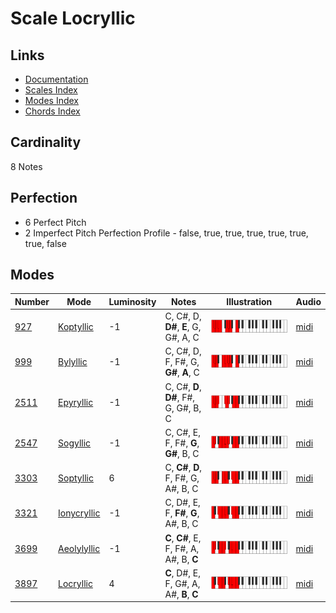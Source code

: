 # Scale Locryllic

## Links

- [Documentation](README.md)
- [Scales Index](Scales.md)
- [Modes Index](Modes.md)
- [Chords Index](Chords.md)

## Cardinality

8 Notes

## Perfection

- 6 Perfect Pitch
- 2 Imperfect Pitch
Perfection Profile - false, true, true, true, true, true, true, false

## Modes

| Number | Mode | Luminosity | Notes | Illustration | Audio |
|--------|------|------------|-------|--------------|-------|
| [927](https://ianring.com/musictheory/scales/927) | [Koptyllic](ModeKoptyllic.md) | -1 | C, C#, D, **D#**, **E**, G, G#, A, C | ![CNaturalKoptyllic](ModeCNaturalKoptyllic.png) | [midi](https://github.com/edipermadi/music/blob/main/docs/ModeCNaturalKoptyllic.mid?raw=true) | 
| [999](https://ianring.com/musictheory/scales/999) | [Bylyllic](ModeBylyllic.md) | -1 | C, C#, D, F, F#, G, **G#**, **A**, C | ![CNaturalBylyllic](ModeCNaturalBylyllic.png) | [midi](https://github.com/edipermadi/music/blob/main/docs/ModeCNaturalBylyllic.mid?raw=true) | 
| [2511](https://ianring.com/musictheory/scales/2511) | [Epyryllic](ModeEpyryllic.md) | -1 | C, C#, **D**, **D#**, F#, G, G#, B, C | ![CNaturalEpyryllic](ModeCNaturalEpyryllic.png) | [midi](https://github.com/edipermadi/music/blob/main/docs/ModeCNaturalEpyryllic.mid?raw=true) | 
| [2547](https://ianring.com/musictheory/scales/2547) | [Sogyllic](ModeSogyllic.md) | -1 | C, C#, E, F, F#, **G**, **G#**, B, C | ![CNaturalSogyllic](ModeCNaturalSogyllic.png) | [midi](https://github.com/edipermadi/music/blob/main/docs/ModeCNaturalSogyllic.mid?raw=true) | 
| [3303](https://ianring.com/musictheory/scales/3303) | [Soptyllic](ModeSoptyllic.md) | 6 | C, **C#**, **D**, F, F#, G, A#, B, C | ![CNaturalSoptyllic](ModeCNaturalSoptyllic.png) | [midi](https://github.com/edipermadi/music/blob/main/docs/ModeCNaturalSoptyllic.mid?raw=true) | 
| [3321](https://ianring.com/musictheory/scales/3321) | [Ionycryllic](ModeIonycryllic.md) | -1 | C, D#, E, F, **F#**, **G**, A#, B, C | ![CNaturalIonycryllic](ModeCNaturalIonycryllic.png) | [midi](https://github.com/edipermadi/music/blob/main/docs/ModeCNaturalIonycryllic.mid?raw=true) | 
| [3699](https://ianring.com/musictheory/scales/3699) | [Aeolylyllic](ModeAeolylyllic.md) | -1 | **C**, **C#**, E, F, F#, A, A#, B, **C** | ![CNaturalAeolylyllic](ModeCNaturalAeolylyllic.png) | [midi](https://github.com/edipermadi/music/blob/main/docs/ModeCNaturalAeolylyllic.mid?raw=true) | 
| [3897](https://ianring.com/musictheory/scales/3897) | [Locryllic](ModeLocryllic.md) | 4 | **C**, D#, E, F, G#, A, A#, **B**, **C** | ![CNaturalLocryllic](ModeCNaturalLocryllic.png) | [midi](https://github.com/edipermadi/music/blob/main/docs/ModeCNaturalLocryllic.mid?raw=true) | 

